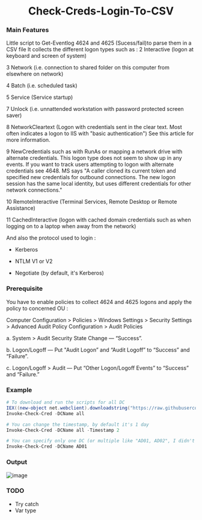<h1 align="center">
  Check-Creds-Login-To-CSV
  <br>
</h1>

### Main Features

Little script to Get-Eventlog 4624 and 4625 (Sucess/fail)to parse them in a CSV file
It collects the different logon types such as : 
2	Interactive (logon at keyboard and screen of system)

3	Network (i.e. connection to shared folder on this computer from elsewhere on network)

4	Batch (i.e. scheduled task)

5	Service (Service startup)

7	Unlock (i.e. unnattended workstation with password protected screen saver)

8	NetworkCleartext (Logon with credentials sent in the clear text. Most often indicates a logon to IIS with "basic authentication") See this article for more information.

9	NewCredentials such as with RunAs or mapping a network drive with alternate credentials.  This logon type does not seem to show up in any events.  If you want to track users attempting to logon with alternate credentials see 4648.  MS says "A caller cloned its current token and specified new credentials for outbound connections. The new logon session has the same local identity, but uses different credentials for other network connections."

10 RemoteInteractive (Terminal Services, Remote Desktop or Remote Assistance)

11 CachedInteractive (logon with cached domain credentials such as when logging on to a laptop when away from the network)

And also the protocol used to login :
- Kerberos

- NTLM V1 or V2

- Negotiate (by default, it's Kerberos)

### Prerequisite

You have to enable policies to collect 4624 and 4625 logons and apply the policy to concerned OU :

Computer Configuration > Policies > Windows Settings > Security Settings > Advanced Audit Policy Configuration > Audit Policies 

a.	System > Audit Security State Change —  “Success”.

b.	Logon/Logoff — Put "Audit Logon” and “Audit Logoff” to “Success” and “Failure”.

c.	Logon/Logoff > Audit — Put “Other Logon/Logoff Events” to “Success” and “Failure.”

### Example
```powershell
# To download and run the scripts for all DC
IEX((new-object net.webclient).downloadstring("https://raw.githubusercontent.com/fransosiche/Check-Creds-Login-To-CSV/main/Check-Creds-Login-To-CSV.ps1"));
Invoke-Check-Cred -DCName all

# You can change the timestamp, by default it's 1 day
Invoke-Check-Cred -DCName all -Timestamp 2

# You can specify only one DC (or multiple like "AD01, AD02", I didn't test that tho)
Invoke-Check-Cred -DCName AD01
```

### Output

![image](https://user-images.githubusercontent.com/33124690/172855703-9076b2ce-b037-4a2d-8728-af824d091c95.png)

### TODO
- Try catch
- Var type
